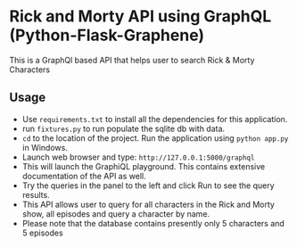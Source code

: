 # Rick and Morty API using GraphQL (Python-Flask-Graphene)
This is a GraphQl based API that helps user to search Rick &amp; Morty Characters

## Usage
- Use `requirements.txt` to install all the dependencies for this application.
- run `fixtures.py` to run populate the sqlite db with data.
- `cd` to the location of the project. Run the application using `python app.py` in Windows.
- Launch web browser and type: `http://127.0.0.1:5000/graphql`
- This will launch the GraphiQL playground. This contains extensive documentation of the API as well.
- Try the queries in the panel to the left and click Run to see the query results.
- This API allows user to query for all characters in the Rick and Morty show, all episodes and query a character by name.
- Please note that the database contains presently only 5 characters and 5 episodes
